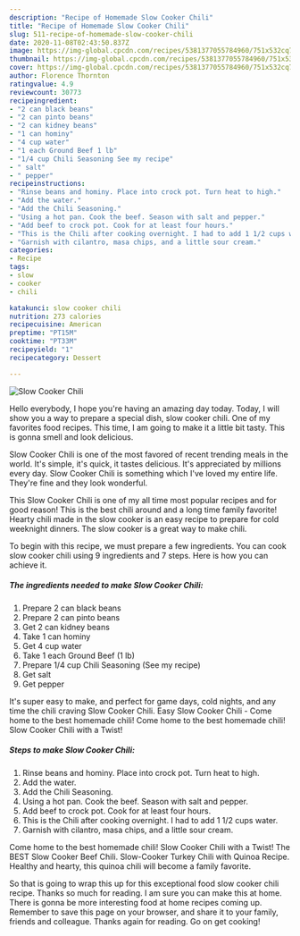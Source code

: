 ```yaml
---
description: "Recipe of Homemade Slow Cooker Chili"
title: "Recipe of Homemade Slow Cooker Chili"
slug: 511-recipe-of-homemade-slow-cooker-chili
date: 2020-11-08T02:43:50.837Z
image: https://img-global.cpcdn.com/recipes/5381377055784960/751x532cq70/slow-cooker-chili-recipe-main-photo.jpg
thumbnail: https://img-global.cpcdn.com/recipes/5381377055784960/751x532cq70/slow-cooker-chili-recipe-main-photo.jpg
cover: https://img-global.cpcdn.com/recipes/5381377055784960/751x532cq70/slow-cooker-chili-recipe-main-photo.jpg
author: Florence Thornton
ratingvalue: 4.9
reviewcount: 30773
recipeingredient:
- "2 can black beans"
- "2 can pinto beans"
- "2 can kidney beans"
- "1 can hominy"
- "4 cup water"
- "1 each Ground Beef 1 lb"
- "1/4 cup Chili Seasoning See my recipe"
- " salt"
- " pepper"
recipeinstructions:
- "Rinse beans and hominy. Place into crock pot. Turn heat to high."
- "Add the water."
- "Add the Chili Seasoning."
- "Using a hot pan. Cook the beef. Season with salt and pepper."
- "Add beef to crock pot. Cook for at least four hours."
- "This is the Chili after cooking overnight. I had to add 1 1/2 cups water."
- "Garnish with cilantro, masa chips, and a little sour cream."
categories:
- Recipe
tags:
- slow
- cooker
- chili

katakunci: slow cooker chili 
nutrition: 273 calories
recipecuisine: American
preptime: "PT15M"
cooktime: "PT33M"
recipeyield: "1"
recipecategory: Dessert

---
```



![Slow Cooker Chili](https://img-global.cpcdn.com/recipes/5381377055784960/751x532cq70/slow-cooker-chili-recipe-main-photo.jpg)

Hello everybody, I hope you're having an amazing day today. Today, I will show you a way to prepare a special dish, slow cooker chili. One of my favorites food recipes. This time, I am going to make it a little bit tasty. This is gonna smell and look delicious.

Slow Cooker Chili is one of the most favored of recent trending meals in the world. It's simple, it's quick, it tastes delicious. It's appreciated by millions every day. Slow Cooker Chili is something which I've loved my entire life. They're fine and they look wonderful.

This Slow Cooker Chili is one of my all time most popular recipes and for good reason! This is the best chili around and a long time family favorite! Hearty chili made in the slow cooker is an easy recipe to prepare for cold weeknight dinners. The slow cooker is a great way to make chili.


To begin with this recipe, we must prepare a few ingredients. You can cook slow cooker chili using 9 ingredients and 7 steps. Here is how you can achieve it.

<!--inarticleads1-->

##### The ingredients needed to make Slow Cooker Chili:

1. Prepare 2 can black beans
1. Prepare 2 can pinto beans
1. Get 2 can kidney beans
1. Take 1 can hominy
1. Get 4 cup water
1. Take 1 each Ground Beef (1 lb)
1. Prepare 1/4 cup Chili Seasoning (See my recipe)
1. Get  salt
1. Get  pepper


It&#39;s super easy to make, and perfect for game days, cold nights, and any time the chili craving Slow Cooker Chili. Easy Slow Cooker Chili - Come home to the best homemade chili! Come home to the best homemade chili! Slow Cooker Chili with a Twist! 

<!--inarticleads2-->

##### Steps to make Slow Cooker Chili:

1. Rinse beans and hominy. Place into crock pot. Turn heat to high.
1. Add the water.
1. Add the Chili Seasoning.
1. Using a hot pan. Cook the beef. Season with salt and pepper.
1. Add beef to crock pot. Cook for at least four hours.
1. This is the Chili after cooking overnight. I had to add 1 1/2 cups water.
1. Garnish with cilantro, masa chips, and a little sour cream.


Come home to the best homemade chili! Slow Cooker Chili with a Twist! The BEST Slow Cooker Beef Chili. Slow-Cooker Turkey Chili with Quinoa Recipe. Healthy and hearty, this quinoa chili will become a family favorite. 

So that is going to wrap this up for this exceptional food slow cooker chili recipe. Thanks so much for reading. I am sure you can make this at home. There is gonna be more interesting food at home recipes coming up. Remember to save this page on your browser, and share it to your family, friends and colleague. Thanks again for reading. Go on get cooking!
